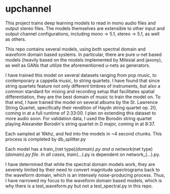 # upchannel

This project trains deep learning models to read in mono audio files and output stereo files. The models themselves are extensible to other input and output channel configurations, including mono -> 5.1, stereo -> 5.1, as well as others.

This repo contains several models, using both spectral domain and waveform domain based systems. In particular, there are pure u-net based models (heavily based on the models implemented by Milesial and jaxony), as well as GANs that utilize the aforementioned u-nets as generators.

I have trained this model on several datasets ranging from pop music, to contemporary a cappella music, to string quartets. I have found that since string quartets feature not only different timbres of instruments, but also a common standard for mixing and recording setup that facilitates spatial differentiation, they are the best domain of music to train the model on. To that end, I have trained the model on several albums by the St. Lawrence String Quartet, specifically their rendition of Haydn string quartet op. 20, coming in at a full runtime of 2:33:00. I plan on extending this dataset to more audio soon. For validation data, I used the Borodin string quartet playing Alexander Borodin's string quartet in D major, coming in at 8:37.

Each sampled at 16khz, and fed into the models in ~4 second chunks. This process is completed by db_splitter.py

Each model has a train_(net type)_(domain).py and a network_(net type)_(domain).py file. In all cases, train_(...).py is dependent on network_(...).py.

I have determined that while the spectral domain models work, they are severely limited by their need to convert magnitude spectrograms back to the waveform domain, which is an intensely noise-producing process. Thus, I have narrowed my focus to the waveform domain based models, which is why there is a test_waveform.py but not a test_spectral.py in this repo.
